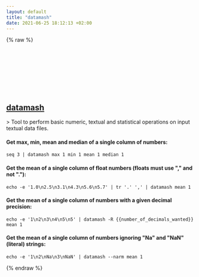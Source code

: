 ```yaml
---
layout: default
title: "datamash"
date: 2021-06-25 18:12:13 +02:00
---
```

{% raw %}
<h2 id="datamash">
  <a href="/en/linux/datamash.html">datamash</a> <a href="#datamash"><svg class="icon">
    <use href="/assets/images/unicode_sprite.svg#link" />
  </svg></a>
</h2>
> Tool to perform basic numeric, textual and statistical operations on input textual data files.

#### Get max, min, mean and median of a single column of numbers:
```shell
seq 3 | datamash max 1 min 1 mean 1 median 1
```
#### Get the mean of a single column of float numbers (floats must use "," and not "."):
```shell
echo -e '1.0\n2.5\n3.1\n4.3\n5.6\n5.7' | tr '.' ',' | datamash mean 1
```
#### Get the mean of a single column of numbers with a given decimal precision:
```shell
echo -e '1\n2\n3\n4\n5\n5' | datamash -R {{number_of_decimals_wanted}} mean 1
```
#### Get the mean of a single column of numbers ignoring "Na" and "NaN" (literal) strings:
```shell
echo -e '1\n2\nNa\n3\nNaN' | datamash --narm mean 1
```
{% endraw %}